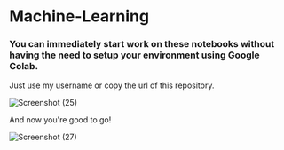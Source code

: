 # Machine-Learning

### You can immediately start work on these notebooks without having the need to setup your environment using Google Colab.



Just use my username or copy the url of this repository.

![Screenshot (25)](https://user-images.githubusercontent.com/64958174/119952112-4822e200-bfba-11eb-9ea5-a37c5cf5170a.png)



And now you're good to go! 

![Screenshot (27)](https://user-images.githubusercontent.com/64958174/119952130-4bb66900-bfba-11eb-871c-10c944854e61.png)
